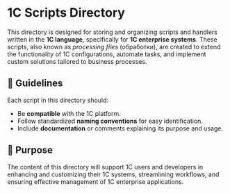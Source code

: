 # 1C Scripts Directory

This directory is designed for storing and organizing scripts and handlers written in the **1C language**, specifically for **1C enterprise systems**. These scripts, also known as _processing files_ (обработки), are created to extend the functionality of 1C configurations, automate tasks, and implement custom solutions tailored to business processes.

## 📌 Guidelines

Each script in this directory should:
- Be **compatible** with the 1C platform.
- Follow standardized **naming conventions** for easy identification.
- Include **documentation** or comments explaining its purpose and usage.

## 💼 Purpose

The content of this directory will support 1C users and developers in enhancing and customizing their 1C systems, streamlining workflows, and ensuring effective management of 1C enterprise applications.
